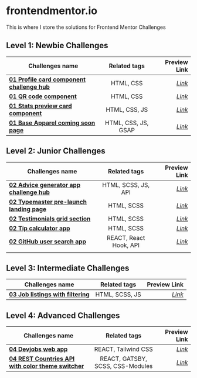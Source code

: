 # frontendmentor.io

This is where I store the solutions for Frontend Mentor Challenges

## Level 1: Newbie Challenges

| Challenges name                                                                                                                                            |    Related tags     |                                               Preview Link |
| ---------------------------------------------------------------------------------------------------------------------------------------------------------- | :-----------------: | ---------------------------------------------------------: |
| **[01 Profile card component challenge hub](https://github.com/gerichilli/frontendmentor.io/tree/main/01%20Profile%20card%20component%20challenge%20hub)** |      HTML, CSS      |     _[Link](https://quizzical-fermat-dfa052.netlify.app/)_ |
| **[01 QR code component](https://github.com/gerichilli/frontendmentor.io/tree/main/01%20QR%20code%20component)**                                           |      HTML, CSS      |      _[Link](https://zealous-mestorf-5b2048.netlify.app/)_ |
| **[01 Stats preview card component](https://github.com/gerichilli/frontendmentor.io/tree/main/01%20Stats%20preview%20card%20component)**                   |    HTML, CSS, JS    | _[Link](https://optimistic-engelbart-4585ab.netlify.app/)_ |
| **[01 Base Apparel coming soon page](https://github.com/gerichilli/frontendmentor.io/tree/main/01%20Base%20Apparel%20coming%20soon%20page)**               | HTML, CSS, JS, GSAP |       _[Link](https://dapper-mandazi-8270b6.netlify.app/)_ |

## Level 2: Junior Challenges

| Challenges name                                                                                                                                        |      Related tags      |                                             Preview Link |
| ------------------------------------------------------------------------------------------------------------------------------------------------------ | :--------------------: | -------------------------------------------------------: |
| **[02 Advice generator app challenge hub](https://github.com/gerichilli/frontendmentor.io/tree/main/02%20Advice%20generator%20app%20challenge%20hub)** |  HTML, SCSS, JS, API   |        _[Link](https://sharp-mayer-6828fc.netlify.app/)_ |
| **[02 Typemaster pre-launch landing page](https://github.com/gerichilli/frontendmentor.io/tree/main/02%20typemaster-pre-launch-landing-page)**         |       HTML, SCSS       |        _[Link](https://zen-almeida-0fa578.netlify.app/)_ |
| **[02 Testimonials grid section](https://github.com/gerichilli/frontendmentor.io/tree/main/02%20Testimonials%20grid%20section)**                       |       HTML, SCSS       |     _[Link](https://steady-kleicha-8208fe.netlify.app/)_ |
| **[02 Tip calculator app](https://github.com/gerichilli/frontendmentor.io/tree/main/02%20Tip%20calculator%20app)**                                     |       HTML, SCSS       | _[Link](https://comforting-kataifi-200f00.netlify.app/)_ |
| **[02 GitHub user search app](https://github.com/gerichilli/frontendmentor.io/tree/main/02%20Github-user-search-app)**                                 | REACT, React Hook, API |     _[Link](https://gihub-user-search-app.netlify.app/)_ |
|                                                                                                                                                        |                        |                                                          |

## Level 3: Intermediate Challenges

| Challenges name                                                                                                                        |  Related tags  |                                     Preview Link |
| -------------------------------------------------------------------------------------------------------------------------------------- | :------------: | -----------------------------------------------: |
| **[03 Job listings with filtering](https://github.com/gerichilli/frontendmentor.io/tree/main/03%20Job%20listings%20with%20filtering)** | HTML, SCSS, JS | _[Link](https://dev-job-filtering.netlify.app/)_ |

## Level 4: Advanced Challenges

| Challenges name                                                                                                                          |           Related tags           |                                          Preview Link |
| ---------------------------------------------------------------------------------------------------------------------------------------- | :------------------------------: | ----------------------------------------------------: |
| **[04 Devjobs web app](https://github.com/gerichilli/frontendmentor.io/tree/main/04%20devjobs-web-app)**                                 |       REACT, Tailwind CSS        |     _[Link](https://github-jobs-filter.netlify.app/)_ |
| **[04 REST Countries API with color theme switcher](https://github.com/gerichilli/frontendmentor.io/tree/main/04%20where-in-the-world)** | REACT, GATSBY, SCSS, CSS-Modules | _[Link](https://fem-where-in-the-world.netlify.app/)_ |
